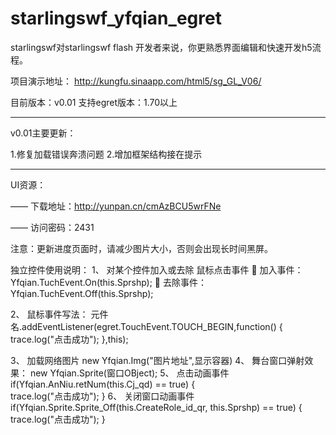 ﻿# starlingswf_yfqian_egret

starlingswf对starlingswf flash 开发者来说，你更熟悉界面编辑和快速开发h5流程。


项目演示地址：
http://kungfu.sinaapp.com/html5/sg_GL_V06/


目前版本：v0.01
支持egret版本：1.70以上


-----------------------------------------------------------

v0.01主要更新：

1.修复加载错误奔溃问题
2.增加框架结构接在提示



-----------------------------------------------------------

UI资源：

  —— 下载地址：http://yunpan.cn/cmAzBCU5wrFNe  

  —— 访问密码：2431

注意：更新进度页面时，请减少图片大小，否则会出现长时间黑屏。

独立控件使用说明：
1、	对某个控件加入或去除 鼠标点击事件
	加入事件： Yfqian.TuchEvent.On(this.Sprshp); 
	去除事件： Yfqian.TuchEvent.Off(this.Sprshp);

2、	鼠标事件写法：
元件名.addEventListener(egret.TouchEvent.TOUCH_BEGIN,function() {
trace.log("点击成功");
},this);

3、	加载网络图片
new Yfqian.Img("图片地址",显示容器)
4、	舞台窗口弹射效果：
new Yfqian.Sprite(窗口OBject);
5、	点击动画事件
if(Yfqian.AnNiu.retNum(this.Cj_qd) == true) {     
trace.log("点击成功");
}
6、	关闭窗口动画事件
if(Yfqian.Sprite.Sprite_Off(this.CreateRole_id_qr, this.Sprshp) == true) {
trace.log("点击成功");
}



